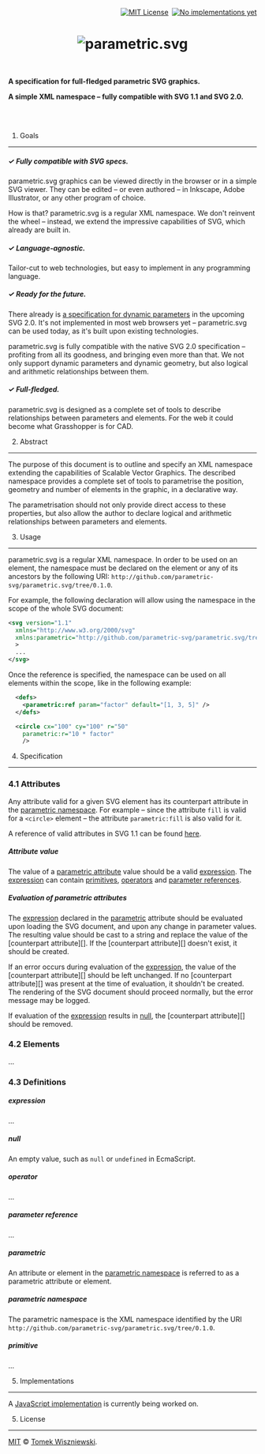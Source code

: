 <p align="right">
  <a href="./License.md"><img alt="MIT License" src="https://img.shields.io/badge/license-MIT-92a913.svg?style=flat-square"></a> <a href="#5-implementations"><img alt="No implementations yet" src="https://img.shields.io/badge/implementations-0-92a913.svg?style=flat-square"></a>
</p>

<h1 align="center">
  <img alt="parametric.svg" src="https://raw.githubusercontent.com/tomekwi/parametric.svg/master/assets/logo.png" />
</h1>

 

**A specification for full-fledged parametric SVG graphics.**

**A simple XML namespace – fully compatible with SVG 1.1 and SVG 2.0.**

   
 



1. Goals
--------


##### ✓ Fully compatible with SVG specs.

parametric.svg graphics can be viewed directly in the browser or in a simple SVG viewer. They can be edited – or even authored – in Inkscape, Adobe Illustrator, or any other program of choice.

How is that? parametric.svg is a regular XML namespace. We don't reinvent the wheel – instead, we extend the impressive capabilities of SVG, which already are built in.


##### ✓ Language-agnostic.

Tailor-cut to web technologies, but easy to implement in any programming language.


##### ✓ Ready for the future.

There already is [a specification for dynamic parameters][svg-params] in the upcoming SVG 2.0. It's not implemented in most web browsers yet – parametric.svg can be used today, as it's built upon existing technologies.

parametric.svg is fully compatible with the native SVG 2.0 specification – profiting from all its goodness, and bringing even more than that. We not only support dynamic parameters and dynamic geometry, but also logical and arithmetic relationships between them.

[svg-params]: http://www.w3.org/TR/SVGParamPrimer/ "SVG Parameters 1.0"


##### ✓ Full-fledged.

parametric.svg is designed as a complete set of tools to describe relationships between parameters and elements. For the web it could become what Grasshopper is for CAD.




2. Abstract
-----------

The purpose of this document is to outline and specify an XML namespace extending the capabilities of Scalable Vector Graphics. The described namespace provides a complete set of tools to parametrise the position, geometry and number of elements in the graphic, in a declarative way.

The parametrisation should not only provide direct access to these properties, but also allow the author to declare logical and arithmetic relationships between parameters and elements.




3. Usage
--------

parametric.svg is a regular XML namespace. In order to be used on an element, the namespace must be declared on the element or any of its ancestors by the following URI: `http://github.com/parametric-svg/parametric.svg/tree/0.1.0`.

For example, the following declaration will allow using the namespace in the scope of the whole SVG document:

```xml
<svg version="1.1"
  xmlns="http://www.w3.org/2000/svg"
  xmlns:parametric="http://github.com/parametric-svg/parametric.svg/tree/0.1.0"
  >
  ...
</svg>
```

Once the reference is specified, the namespace can be used on all elements within the scope, like in the following example:

```xml
  <defs>
    <parametric:ref param="factor" default="[1, 3, 5]" />
  </defs>

  <circle cx="100" cy="100" r="50"
    parametric:r="10 * factor"
    />
```




4. Specification
----------------


### 4.1 Attributes

Any attribute valid for a given SVG element has its counterpart attribute in the [parametric namespace][]. For example – since the attribute `fill` is valid for a `<circle>` element – the attribute `parametric:fill` is also valid for it.

A reference of valid attributes in SVG 1.1 can be found [here][svg-attributes].

[svg-attributes]: http://www.w3.org/TR/SVG/propidx.html


##### Attribute value

The value of a [parametric attribute][parametric] value should be a valid [expression][]. The [expression][] can contain [primitives][primitive], [operators][operator] and [parameter references][parameter reference].


##### Evaluation of parametric attributes

The [expression][] declared in the [parametric][] attribute should be evaluated upon loading the SVG document, and upon any change in parameter values. The resulting value should be cast to a string and replace the value of the [counterpart attribute][]. If the [counterpart attribute][] doesn't exist, it should be created.

If an error occurs during evaluation of the [expression][], the value of the [counterpart attribute][] should be left unchanged. If no [counterpart attribute][] was present at the time of evaluation, it shouldn't be created. The rendering of the SVG document should proceed normally, but the error message may be logged.

If evaluation of the [expression][] results in [null][], the [counterpart attribute][] should be removed.




### 4.2 Elements

...




### 4.3 Definitions

##### expression

...

[expression]: #expression


##### null

An empty value, such as `null` or `undefined` in EcmaScript.

[null]: #null


##### operator

...

[operator]: #operator


##### parameter reference

...

[parameter reference]: #parameter-reference


##### parametric

An attribute or element in the [parametric namespace][] is referred to as a parametric attribute or element.

[parametric]: #parametric


##### parametric namespace

The parametric namespace is the XML namespace identified by the URI `http://github.com/parametric-svg/parametric.svg/tree/0.1.0`.

[parametric namespace]: #parametric-namespace


##### primitive

...

[primitive]: #primitive






5. Implementations
------------------

A [JavaScript implementation][on-npm] is currently being worked on.

[on-npm]: https://www.npmjs.com/package/parametric.svg




5. License
----------

[MIT][license] © [Tomek Wiszniewski][].

[license]: ./License.md
[Tomek Wiszniewski]: https://github.com/tomekwi
